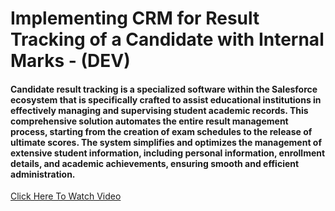 # Implementing CRM for Result Tracking of a Candidate with Internal Marks - (DEV)
#### Candidate result tracking is a specialized software within the Salesforce ecosystem that is specifically crafted to assist educational institutions in effectively managing and supervising student academic records. This comprehensive solution automates the entire result management process, starting from the creation of exam schedules to the release of ultimate scores. The system simplifies and optimizes the management of extensive student information, including personal information, enrollment details, and academic achievements, ensuring smooth and efficient administration.

[Click Here To Watch Video](https://drive.google.com/file/d/1Iu1s9_z4bAOnBMrJ4yxDAB8qLhwTNZfK/view?usp=drivesdk)
